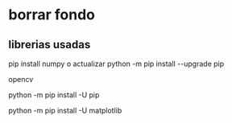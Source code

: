 # borrar fondo
## librerias usadas
pip install numpy o
 actualizar python -m pip install --upgrade pip


opencv


python -m pip install -U pip


python -m pip install -U matplotlib
